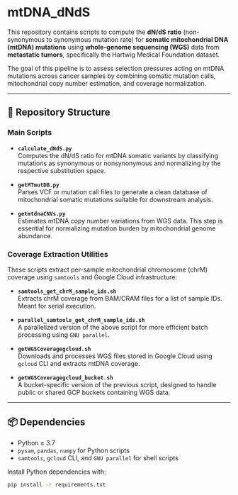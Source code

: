 # mtDNA_dNdS

This repository contains scripts to compute the **dN/dS ratio** (non-synonymous to synonymous mutation rate) for **somatic mitochondrial DNA (mtDNA) mutations** using **whole-genome sequencing (WGS)** data from **metastatic tumors**, specifically the Hartwig Medical Foundation dataset.

The goal of this pipeline is to assess selection pressures acting on mtDNA mutations across cancer samples by combining somatic mutation calls, mitochondrial copy number estimation, and coverage normalization.

---

## 📁 Repository Structure

### Main Scripts

- **`calculate_dNdS.py`**  
  Computes the dN/dS ratio for mtDNA somatic variants by classifying mutations as synonymous or nonsynonymous and normalizing by the respective substitution space.

- **`getMTmutDB.py`**  
  Parses VCF or mutation call files to generate a clean database of mitochondrial somatic mutations suitable for downstream analysis.

- **`getmtdnaCNVs.py`**  
  Estimates mtDNA copy number variations from WGS data. This step is essential for normalizing mutation burden by mitochondrial genome abundance.

### Coverage Extraction Utilities

These scripts extract per-sample mitochondrial chromosome (chrM) coverage using `samtools` and Google Cloud infrastructure:

- **`samtools_get_chrM_sample_ids.sh`**  
  Extracts chrM coverage from BAM/CRAM files for a list of sample IDs. Meant for serial execution.

- **`parallel_samtools_get_chrM_sample_ids.sh`**  
  A parallelized version of the above script for more efficient batch processing using `GNU parallel`.

- **`getWGSCoveragegcloud.sh`**  
  Downloads and processes WGS files stored in Google Cloud using `gcloud` CLI and extracts mtDNA coverage.

- **`getWGSCoveragegcloud_bucket.sh`**  
  A bucket-specific version of the previous script, designed to handle public or shared GCP buckets containing WGS data.

---

## 📦 Dependencies

- Python ≥ 3.7  
- `pysam`, `pandas`, `numpy` for Python scripts  
- `samtools`, `gcloud` CLI, and `GNU parallel` for shell scripts

Install Python dependencies with:

```bash
pip install -r requirements.txt

